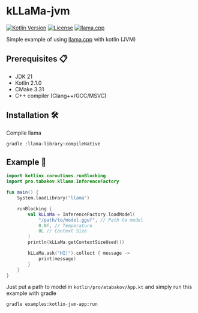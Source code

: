 # kLLaMa-jvm

[![Kotlin Version](https://img.shields.io/badge/Kotlin-2.1.0-blue.svg)](https://kotlinlang.org/)
[![License](https://img.shields.io/badge/License-MIT-yellow.svg)](https://opensource.org/licenses/MIT)
[![llama.cpp](https://img.shields.io/badge/llama.cpp-%F0%9F%94%97-brightgreen)](https://github.com/ggerganov/llama.cpp)

Simple example of using [llama.cpp](https://github.com/ggerganov/llama.cpp) with kotlin (JVM)

## Prerequisites 📋

- JDK 21
- Kotlin 2.1.0
- CMake 3.31
- C++ compiler (Clang++/GCC/MSVC)

## Installation 🛠️

Compile llama

`gradle :llama-library:compileNative`

## Example 🚀

```kotlin
import kotlinx.coroutines.runBlocking
import pro.tabakov.kllama.InferenceFactory

fun main() {
    System.loadLibrary("llama")

    runBlocking {
        val kLLaMa = InferenceFactory.loadModel(
            "/path/to/model.gguf", // Path to model
            0.0f, // Temperature
            0L // Context Size
        )
        println(kLLaMa.getContextSizeUsed())

        kLLaMa.ask("HI!").collect { message ->
            print(message)
        }
    }
}
```

Just put a path to model in `kotlin/pro/atabakov/App.kt` and simply run this example with gradle

`gradle examples:kotlin-jvm-app:run`
